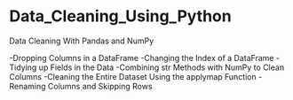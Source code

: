 # Data_Cleaning_Using_Python
Data Cleaning With Pandas and NumPy

-Dropping Columns in a DataFrame
-Changing the Index of a DataFrame
-Tidying up Fields in the Data
-Combining str Methods with NumPy to Clean Columns
-Cleaning the Entire Dataset Using the applymap Function
-Renaming Columns and Skipping Rows
